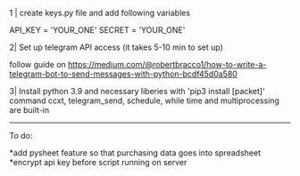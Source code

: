 1 | create keys.py file and add following variables

API_KEY = 'YOUR_ONE'
SECRET = 'YOUR_ONE'


2|
Set up telegram API access (it takes 5-10 min to set up)

follow guide on https://medium.com/@robertbracco1/how-to-write-a-telegram-bot-to-send-messages-with-python-bcdf45d0a580


3|
Install python 3.9 and necessary liberies with 'pip3 install [packet]' command
ccxt, telegram_send, schedule, while time and multiprocessing are built-in



*****************************************************************************

To do:

*add pysheet feature so that purchasing data goes into spreadsheet
*encrypt api key before script running on server


